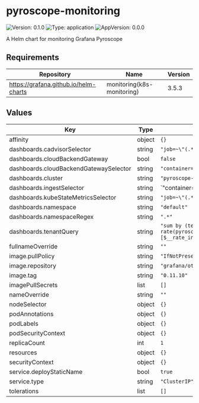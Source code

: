 # pyroscope-monitoring

![Version: 0.1.0](https://img.shields.io/badge/Version-0.1.0-informational?style=flat-square) ![Type: application](https://img.shields.io/badge/Type-application-informational?style=flat-square) ![AppVersion: 0.0.0](https://img.shields.io/badge/AppVersion-0.0.0-informational?style=flat-square)

A Helm chart for monitoring Grafana Pyroscope

## Requirements

| Repository | Name | Version |
|------------|------|---------|
| https://grafana.github.io/helm-charts | monitoring(k8s-monitoring) | 3.5.3 |

## Values

| Key | Type | Default | Description |
|-----|------|---------|-------------|
| affinity | object | `{}` |  |
| dashboards.cadvisorSelector | string | `"job=~\"(.*/)?cadvisor\""` |  |
| dashboards.cloudBackendGateway | bool | `false` |  |
| dashboards.cloudBackendGatewaySelector | string | `"container=~\"cortex-gw(-internal)?\""` |  |
| dashboards.cluster | string | `"pyroscope-dev"` |  |
| dashboards.ingestSelector | string | `"container=~\"pyroscope|distributor|query-frontend\""` |  |
| dashboards.kubeStateMetricsSelector | string | `"job=~\"(.*/)?kube-state-metrics\""` |  |
| dashboards.namespace | string | `"default"` |  |
| dashboards.namespaceRegex | string | `".*"` |  |
| dashboards.tenantQuery | string | `"sum by (tenant, slug, org_name, environment) (\n  rate(pyroscope_distributor_received_decompressed_bytes_sum{cluster=~\"$cluster\",namespace=~\"$namespace\"}[$__rate_interval])\n)\n"` |  |
| fullnameOverride | string | `""` |  |
| image.pullPolicy | string | `"IfNotPresent"` |  |
| image.repository | string | `"grafana/otel-lgtm"` |  |
| image.tag | string | `"0.11.10"` |  |
| imagePullSecrets | list | `[]` |  |
| nameOverride | string | `""` |  |
| nodeSelector | object | `{}` |  |
| podAnnotations | object | `{}` |  |
| podLabels | object | `{}` |  |
| podSecurityContext | object | `{}` |  |
| replicaCount | int | `1` |  |
| resources | object | `{}` |  |
| securityContext | object | `{}` |  |
| service.deployStaticName | bool | `true` |  |
| service.type | string | `"ClusterIP"` |  |
| tolerations | list | `[]` |  |

